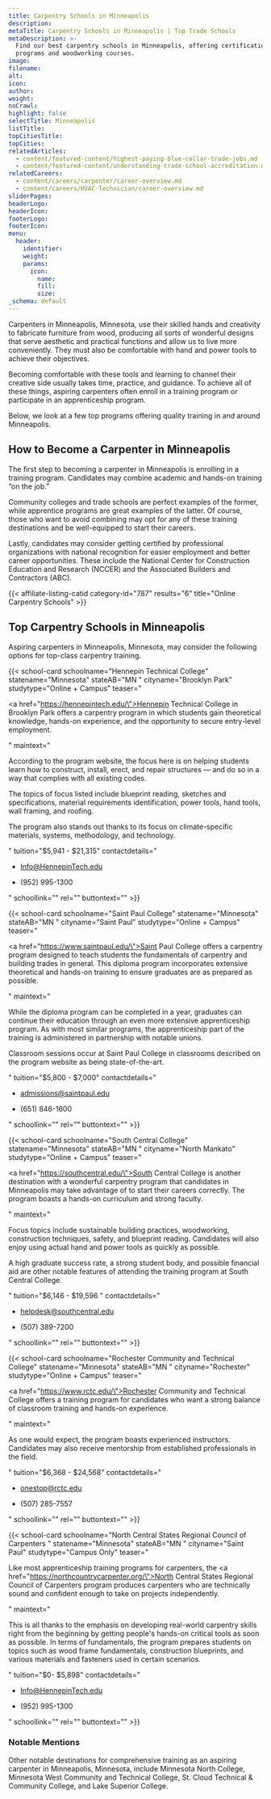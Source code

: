 ```yaml
---
title: Carpentry Schools in Minneapolis
description:
metaTitle: Carpentry Schools in Minneapolis | Top Trade Schools
metaDescription: >-
  Find our best carpentry schools in Minneapolis, offering certification
  programs and woodworking courses.
image:
filename:
alt:
icon:
author:
weight:
noCrawl:
highlight: false
selectTitle: Minneapolis
listTitle:
topCitiesTitle:
topCities:
relatedArticles:
  - content/featured-content/highest-paying-blue-collar-trade-jobs.md
  - content/featured-content/understanding-trade-school-accreditation.md
relatedCareers:
  - content/careers/carpenter/career-overview.md
  - content/careers/HVAC-Technician/career-overview.md
sliderPages:
headerLogo:
headerIcon:
footerLogo:
footerIcon:
menu:
  header:
    identifier:
    weight:
    params:
      icon:
        name:
        fill:
        size:
_schema: default
---
```

Carpenters in Minneapolis, Minnesota, use their skilled hands and creativity to fabricate furniture from wood, producing all sorts of wonderful designs that serve aesthetic and practical functions and allow us to live more conveniently. They must also be comfortable with hand and power tools to achieve their objectives.

Becoming comfortable with these tools and learning to channel their creative side usually takes time, practice, and guidance. To achieve all of these things, aspiring carpenters often enroll in a training program or participate in an apprenticeship program.

Below, we look at a few top programs offering quality training in and around Minneapolis.

## How to Become a Carpenter in Minneapolis

The first step to becoming a carpenter in Minneapolis is enrolling in a training program. Candidates may combine academic and hands-on training “on the job.”

Community colleges and trade schools are perfect examples of the former, while apprentice programs are great examples of the latter. Of course, those who want to avoid combining may opt for any of these training destinations and be well-equipped to start their careers.

Lastly, candidates may consider getting certified by professional organizations with national recognition for easier employment and better career opportunities. These include the National Center for Construction Education and Research (NCCER) and the Associated Builders and Contractors (ABC).

{{< affiliate-listing-catid category-id="787" results="6" title="Online Carpentry Schools" >}}

## **Top Carpentry Schools in Minneapolis**

Aspiring carpenters in Minneapolis, Minnesota, may consider the following options for top-class carpentry training.

{{< school-card schoolname="Hennepin Technical College" statename="Minnesota" stateAB="MN " cityname="Brooklyn Park" studytype="Online + Campus" teaser="<p><a href=\"https://hennepintech.edu/\">Hennepin Technical College</a> in Brooklyn Park offers a carpentry program in which students gain theoretical knowledge, hands-on experience, and the opportunity to secure entry-level employment.</p>" maintext="<p>According to the program website, the focus here is on helping students learn how to construct, install, erect, and repair structures — and do so in a way that complies with all existing codes.</p><p>The topics of focus listed include blueprint reading, sketches and specifications, material requirements identification, power tools, hand tools, wall framing, and roofing.</p><p>The program also stands out thanks to its focus on climate-specific materials, systems, methodology, and technology.</p>" tuition="$5,941 - $21,315" contactdetails="<ul><li><p>Info@HennepinTech.edu</p></li><li><p>(952) 995-1300</p></li></ul>" schoollink="" rel="" buttontext="" >}}

{{< school-card schoolname="Saint Paul College" statename="Minnesota" stateAB="MN " cityname="Saint Paul" studytype="Online + Campus" teaser="<p><a href=\"https://www.saintpaul.edu/\">Saint Paul College</a> offers a carpentry program designed to teach students the fundamentals of carpentry and building trades in general. This diploma program incorporates extensive theoretical and hands-on training to ensure graduates are as prepared as possible.</p>" maintext="<p>While the diploma program can be completed in a year, graduates can continue their education through an even more extensive apprenticeship program. As with most similar programs, the apprenticeship part of the training is administered in partnership with notable unions.</p><p>Classroom sessions occur at Saint Paul College in classrooms described on the program website as being state-of-the-art.</p>" tuition="$5,800 - $7,000" contactdetails="<ul><li><p>admissions@saintpaul.edu</p></li><li><p>(651) 846-1600</p><p></p></li></ul>" schoollink="" rel="" buttontext="" >}}

{{< school-card schoolname="South Central College" statename="Minnesota" stateAB="MN " cityname="North Mankato" studytype="Online + Campus" teaser="<p><a href=\"https://southcentral.edu/\">South Central College</a> is another destination with a wonderful carpentry program that candidates in Minneapolis may take advantage of to start their careers correctly. The program boasts a hands-on curriculum and strong faculty.</p>" maintext="<p>Focus topics include sustainable building practices, woodworking, construction techniques, safety, and blueprint reading. Candidates will also enjoy using actual hand and power tools as quickly as possible.</p><p>A high graduate success rate, a strong student body, and possible financial aid are other notable features of attending the training program at South Central College.</p>" tuition="$6,146 - $19,596 " contactdetails="<ul><li><p>helpdesk@southcentral.edu</p></li><li><p>(507) 389-7200</p><p></p></li></ul>" schoollink="" rel="" buttontext="" >}}

{{< school-card schoolname="Rochester Community and Technical College" statename="Minnesota" stateAB="MN " cityname="Rochester" studytype="Online + Campus" teaser="<p><a href=\"https://www.rctc.edu/\">Rochester Community and Technical College</a> offers a training program for candidates who want a strong balance of classroom training and hands-on experience.</p>" maintext="<p>As one would expect, the program boasts experienced instructors. Candidates may also receive mentorship from established professionals in the field.</p>" tuition="$6,368 - $24,568" contactdetails="<ul><li><p>onestop@rctc.edu</p></li><li><p>(507) 285-7557</p><p></p></li></ul>" schoollink="" rel="" buttontext="" >}}

{{< school-card schoolname="North Central States Regional Council of Carpenters " statename="Minnesota" stateAB="MN " cityname="Saint Paul" studytype="Campus Only" teaser="<p>Like most apprenticeship training programs for carpenters, the <a href=\"https://northcountrycarpenter.org/\">North Central States Regional Council of Carpenters</a> program produces carpenters who are technically sound and confident enough to take on projects independently.</p>" maintext="<p>This is all thanks to the emphasis on developing real-world carpentry skills right from the beginning by getting people's hands-on critical tools as soon as possible. In terms of fundamentals, the program prepares students on topics such as wood frame fundamentals, construction blueprints, and various materials and fasteners used in certain scenarios.</p>" tuition="$0- $5,898" contactdetails="<ul><li><p>Info@HennepinTech.edu</p></li><li><p>(952) 995-1300</p></li></ul>" schoollink="" rel="" buttontext="" >}}

### Notable Mentions

Other notable destinations for comprehensive training as an aspiring carpenter in Minneapolis, Minnesota, include Minnesota North College, Minnesota West Community and Technical College, St. Cloud Technical & Community College, and Lake Superior College.